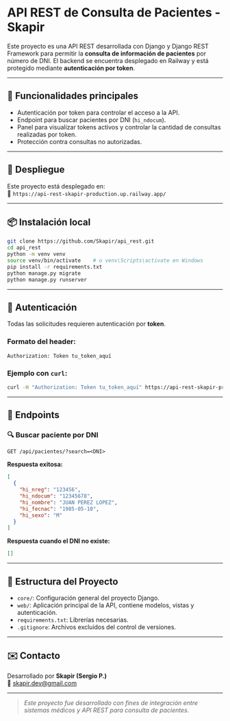 # API REST de Consulta de Pacientes - Skapir

Este proyecto es una API REST desarrollada con Django y Django REST Framework para permitir la **consulta de información de pacientes** por número de DNI. El backend se encuentra desplegado en Railway y está protegido mediante **autenticación por token**.

---

## 🔧 Funcionalidades principales

- Autenticación por token para controlar el acceso a la API.
- Endpoint para buscar pacientes por DNI (`hi_ndocum`).
- Panel para visualizar tokens activos y controlar la cantidad de consultas realizadas por token.
- Protección contra consultas no autorizadas.

---

## 🚀 Despliegue

Este proyecto está desplegado en:  
🔗 `https://api-rest-skapir-production.up.railway.app/`

---

## 📦 Instalación local

```bash
git clone https://github.com/Skapir/api_rest.git
cd api_rest
python -m venv venv
source venv/bin/activate    # o venv\Scripts\activate en Windows
pip install -r requirements.txt
python manage.py migrate
python manage.py runserver
```

---

## 🔐 Autenticación

Todas las solicitudes requieren autenticación por **token**.

### Formato del header:

```http
Authorization: Token tu_token_aquí
```

### Ejemplo con `curl`:

```bash
curl -H "Authorization: Token tu_token_aquí" https://api-rest-skapir-production.up.railway.app/api/pacientes/?search=12345678
```

---

## 📡 Endpoints

### 🔍 Buscar paciente por DNI

```
GET /api/pacientes/?search=<DNI>
```

**Respuesta exitosa:**

```json
[
  {
    "hi_nreg": "123456",
    "hi_ndocum": "12345678",
    "hi_nombre": "JUAN PEREZ LOPEZ",
    "hi_fecnac": "1985-05-10",
    "hi_sexo": "M"
  }
]
```

**Respuesta cuando el DNI no existe:**

```json
[]
```

---

## 🧩 Estructura del Proyecto

- `core/`: Configuración general del proyecto Django.
- `web/`: Aplicación principal de la API, contiene modelos, vistas y autenticación.
- `requirements.txt`: Librerías necesarias.
- `.gitignore`: Archivos excluidos del control de versiones.

---

## ✉️ Contacto

Desarrollado por **Skapir (Sergio P.)**  
📧 skapir.dev@gmail.com

---

> _Este proyecto fue desarrollado con fines de integración entre sistemas médicos y API REST para consulta de pacientes._
